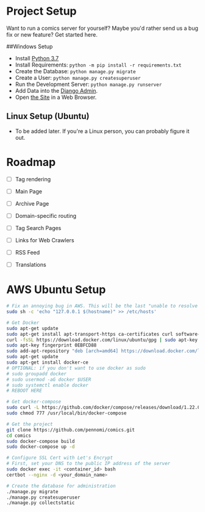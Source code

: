 # Project Setup

Want to run a comics server for yourself? Maybe you'd rather send us a bug fix or new feature? Get started here.

##Windows Setup

- Install [Python 3.7](https://www.python.org/downloads/)
- Install Requirements: `python -m pip install -r requirements.txt`
- Create the Database: `python manage.py migrate`
- Create a User: `python manage.py createsuperuser`
- Run the Development Server: `python manage.py runserver`
- Add Data into the [Django Admin](http://localhost:8000/admin/).
- Open [the Site](http://localhost:8000) in a Web Browser.


## Linux Setup (Ubuntu)

- To be added later. If you're a Linux person, you can probably figure it out.


# Roadmap

- [ ] Tag rendering
- [ ] Main Page
- [ ] Archive Page
- [ ] Domain-specific routing
- [ ] Tag Search Pages
- [ ] Links for Web Crawlers
- [ ] RSS Feed
- [ ] Translations


# AWS Ubuntu Setup

```bash
# Fix an annoying bug in AWS. This will be the last "unable to resolve host" error you see
sudo sh -c 'echo "127.0.0.1 $(hostname)" >> /etc/hosts'

# Get Docker
sudo apt-get update
sudo apt-get install apt-transport-https ca-certificates curl software-properties-common
curl -fsSL https://download.docker.com/linux/ubuntu/gpg | sudo apt-key add -
sudo apt-key fingerprint 0EBFCD88
sudo add-apt-repository "deb [arch=amd64] https://download.docker.com/linux/ubuntu $(lsb_release -cs) stable"
sudo apt-get update
sudo apt-get install docker-ce
# OPTIONAL: if you don't want to use docker as sudo
# sudo groupadd docker
# sudo usermod -aG docker $USER
# sudo systemctl enable docker
# REBOOT HERE

# Get docker-compose
sudo curl -L https://github.com/docker/compose/releases/download/1.22.0/docker-compose-`uname -s`-`uname -m` -o /usr/local/bin/docker-compose
sudo chmod 777 /usr/local/bin/docker-compose

# Get the project
git clone https://github.com/pennomi/comics.git
cd comics
sudo docker-compose build
sudo docker-compose up -d

# Configure SSL Cert with Let's Encrypt
# First, set your DNS to the public IP address of the server
sudo docker exec -it <container_id> bash
certbot --nginx -d <your_domain_name>

# Create the database for administration
./manage.py migrate
./manage.py createsuperuser
./manage.py collectstatic
```